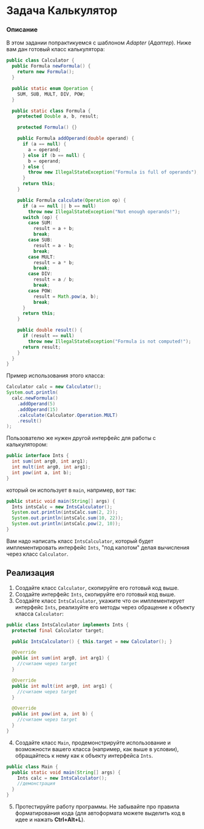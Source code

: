 # Задача Калькулятор
### Описание
В этом задании попрактикуемся с шаблоном *Adapter* (*Адаптер*). Ниже вам дан готовый класс калькулятора:

```java
public class Calculator {
  public Formula newFormula() {
    return new Formula();
  }

  public static enum Operation {
    SUM, SUB, MULT, DIV, POW;
  }

  public static class Formula {
    protected Double a, b, result;

    protected Formula() {}

    public Formula addOperand(double operand) {
      if (a == null) {
        a = operand;
      } else if (b == null) {
        b = operand;
      } else {
        throw new IllegalStateException("Formula is full of operands");
      }
      return this;
    }

    public Formula calculate(Operation op) {
      if (a == null || b == null)
        throw new IllegalStateException("Not enough operands!");
      switch (op) {
        case SUM:
          result = a + b;
          break;
        case SUB:
          result = a - b;
          break;
        case MULT:
          result = a * b;
          break;
        case DIV:
          result = a / b;
          break;
        case POW:
          result = Math.pow(a, b);
          break;
      }
      return this;
    }

    public double result() {
      if (result == null)
        throw new IllegalStateException("Formula is not computed!");
      return result;
    }
  }
}
```

Пример использования этого класса:
```java
Calculator calc = new Calculator();
System.out.println(
  calc.newFormula()
    .addOperand(5)
    .addOperand(15)
    .calculate(Calculator.Operation.MULT)
    .result()
);
```

Пользователю же нужен другой интерфейс для работы с калькулятором:
```java
public interface Ints {
  int sum(int arg0, int arg1);
  int mult(int arg0, int arg1);
  int pow(int a, int b);
}
``` 
который он использует в `main`, например, вот так:
```java
public static void main(String[] args) {
  Ints intsCalc = new IntsCalculator();
  System.out.println(intsCalc.sum(2, 2));
  System.out.println(intsCalc.sum(10, 22));
  System.out.println(intsCalc.pow(2, 10));
}
```

Вам надо написать класс `IntsCalculator`, который будет имплементировать интерфейс `Ints`, "под капотом" делая вычисления через класс `Calculator`.

## Реализация
1. Создайте класс `Calculator`, скопируйте его готовый код выше.
2. Создайте интерфейс `Ints`, скопируйте его готовый код выше.
3. Создайте класс `IntsCalculator`, укажите что он имплементирует интерфейс `Ints`, реализуйте его методы через обращение к объекту класса `Calculator`:
```java
public class IntsCalculator implements Ints {
  protected final Calculator target;

  public IntsCalculator() { this.target = new Calculator(); }

  @Override
  public int sum(int arg0, int arg1) {
    //считаем через target
  }

  @Override
  public int mult(int arg0, int arg1) {
    //считаем через target
  }

  @Override
  public int pow(int a, int b) {
    //считаем через target
  }
}
```
4. Создайте класс `Main`, продемонстрируйте использование и возможности вашего класса (например, как выше в условии), обращайтесь к нему как к объекту интерфейса `Ints`.
```java
public class Main {
  public static void main(String[] args) {
    Ints calc = new IntsCalculator();
    //демонстрация
  }
}
```
5. Протестируйте работу программы. Не забывайте про правила форматирования кода (для автоформата можете выделить код в идее и нажать **Ctrl+Alt+L**).

